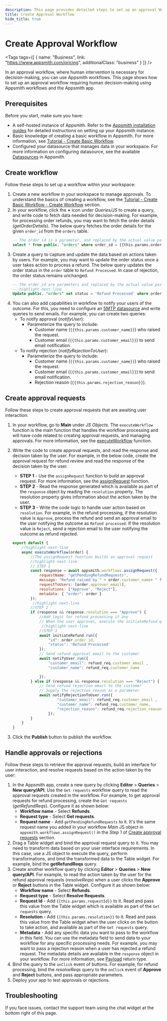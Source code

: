 ```yaml
---
description: This page provides detailed steps to set up an approval Webhook workflow on Appsmith.
title: Create Approval Workflow
hide_title: true
---
```

<!-- vale off -->

<div className="tag-wrapper">
 <h1>Create Approval Workflow</h1>

<Tags
tags={[
{ name: "Business", link: "https://www.appsmith.com/pricing", additionalClass: "business" }
]}
/>

</div>

<!-- vale on -->

In an approval workflow, where human intervention is necessary for decision-making, you can use Appsmith workflows. This page shows how to set up an approval workflow requiring human decision-making using Appsmith workflows and the Appsmith app.

<ZoomImage
  src="/img/appsmith-workflow-overview.png" 
  alt="Human-in-the-Loop Approval Workflow"
  caption="Human Intervention in an Approval Workflow"
/> 


## Prerequisites

Before you start, make sure you have:

* A self-hosted instance of Appsmith. Refer to the [Appsmith installation guides](/getting-started/setup/installation-guides) for detailed instructions on setting up your Appsmith instance.
* Basic knowledge of creating a basic workflow in Appsmith. For more information, see [Tutorial - Create Basic Workflow](/workflows/tutorials/create-workflow).
* Configured your datasource that manages data in your workspace. For more information on configuring datasource, see the available [Datasources](/connect-data/reference) in Appsmith.

## Create workflow

Follow these steps to set up a workflow within your workspace: 

1. Create a new workflow in your workspace to manage approvals. To understand the basics of creating a workflow, see the [Tutorial - Create Basic Workflow - Create Workflow](/workflows/tutorials/create-workflow#create-workflow) section.
2. In your workflow, click the **+** icon under _Queries/JS_ to create a query, and write code to fetch data needed for decision-making. For example, for processing order refunds, you may want to fetch the order details (_getOrderDetails_). The below query fetches the order details for the given `order_id` from the `orders` table.
    ```sql
    -- The order_id is a parameter, and replaced by the actual value passed by the application
    select * from public. "orders" where order_id = {{this.params.order_id}};
    ``` 
3. Create a query to capture and update the data based on actions taken by users. For example, you may want to update the order status once a user takes action to process a refund. The below query updates the order status in the `order` table to `Refund Processed`. In case of rejection, the order status remains unchanged.
    ```sql
    -- The order_id are parameters and replaced by the actual value passed by the application
    -- highlight-next-line
    Update public. "orders" set status = 'Refund Processed' where order_id = {{this.params.order_id}};
    ```
4. You can also add capabilities in workflow to notify your users of the outcome. For this, you need to configure an [SMTP datasource](/connect-data/reference/using-smtp) and write queries to send emails. For example, you can create two queries:
    *  To notify approval (_notifyUser_):
        * Parameterize the query to include:
            * Customer name (`{{this.params.customer_name}}`) who raised the request.
            * Customer email (`{{this.params.customer_email}}`) to send email notification. 
    * To notify rejection (_notifyRejectionToUser_):
        * Parameterize the query to include:
            * Customer name (`{{this.params.customer_name}}`) who raised the request.
            * Customer email (`{{this.params.customer_email}}`) to send email notification.
            * Rejection reason (`{{this.params.rejection_reason}}`).

## Create approval requests

Follow these steps to create approval requests that are awaiting user interaction: 

1. In your workflow, go to **Main** under _JS Objects_. The `executeWorkflow` function is the main function that handles the workflow processing and will have code related to creating approval requests, and managing approvals. For more information, see the [executeWorkflow](/workflows/reference/workflow-functions#executeworkflow) function. 
2. Write the code to create approval requests, and read the response and decision taken by the user. For example, in the below code, create the approval request for refund review and read the response of the decision taken by the user.
    * **STEP 1** - Use the `assignRequest` function to build an approval request. For more information, see the [assignRequest](/workflows/reference/workflow-functions#assign-request) function. 
    * **STEP 2** - Read the response generated which is available as part of the `response` object by reading the `resolution` property. The resolution property gives information about the action taken by the user.
    * **STEP 3** - Write the code logic to handle user action based on `resolution`. For example, in the refund processing, if the resolution value is `Approve`, process the refund and send an approval email to the user notifying the outcome as `Refund processed`. If the resolution value is `Reject`, send a rejection email to the user notifying the outcome as refund rejected.

    ```javascript
    export default {
        //highlight-next-line
        async executeWorkflow(order) {
            //The assignRequest function builds an approval request
            //highlight-next-line
            // STEP 1
            const response = await appsmith.workflows.assignRequest({
                requestName: "getPendingRefundRequests", 
                message: "Refund raised by " + order.customer_name+ " for amount " + order.amount, 
                requestToUsers: [order.approver_email], 
                resolutions: ["Approve", "Reject"],
                metadata: { "order": order } 
            });
             //highlight-next-line
            //STEP 2
            if (response && response.resolution === "Approve") {
                //Add logic for refund processing if any
                // When the user approves, execute the initiateRefund query 
                 //highlight-next-line
                //STEP 3
                await initiateRefund.run({
                    "id": order.order_id,
                    "status": 'Refund Processed'
                });
                // Send refund approval email to the customer 
                await notifyUser.run({
                    "customer_email": refund_req.customer_email ,
                    "customer_name": refund_req.customer_name

                });
            } else if (response && response.resolution === "Reject") {
                // Send refund rejection email to the customer 
                // Supply the rejection reason as a parameter
                await notifyRejectionToUser.run({
                        "customer_email": refund_req.customer_email ,
                        "customer_name": refund_req.customer_name,
                        "rejection_reason": refund_req.rejection_reason
                    });
            }
        }
    }          
    ```
    
3. Click the **Publish** button to publish the workflow.

## Handle approvals or rejections

Follow these steps to retrieve the approval requests, build an interface for user interaction, and resolve requests based on the action taken by the user:

1. In the Appsmith app, create a new query by clicking **Editor** > **Queries** > **New query/API**. Use the `Get requests` workflow query to read the approval requests created in the workflow. For example, to get approval requests for refund processing, create the `Get requests` (_getRefundReqs_). Configure it as shown below:
    * **Workflow name** - Select **Refunds**.
    * **Request type** - Select **Get requests**.
    * **Request name** - Add `getPendingRefundRequests` to it. It's the same request name you added in your workflow _Main_ JS object in `appsmith.workflows.assignRequest()` in the _Step 1_ of [Create approval requests](#create-approval-requests) section.
2. Drag a Table widget and bind the approval request query to it. You may need to transform data based on your user interface requirements. In this case, use a JS object to execute the query, perform transformations, and bind the transformed data to the Table widget. For example, bind the **getRefundReqs** query. 
3. Create another workflow query by clicking **Editor** > **Queries** > **New query/API**. For example, to read the action taken by the user for the refund approval requests (_resolveReqs_) when a user clicks the **Approve** or **Reject** buttons in the Table widget. Configure it as shown below:
    * **Workflow name** - Select **Refunds**.
    * **Request type** - Select **Resolve Requests**.
    * **Request Id** - Add `{{this.params.requestId}}` to it. Read and pass this value from the Table widget which is available as part of the `Get requests` query.
    * **Resolution** - Add `{{this.params.resolution}}` to it. Read and pass this value from the Table widget when the user clicks on the button to take action, and available as part of the `Get requests` query.
    * **Metadata** - Add any specific data you want to pass to the workflow in this field. You can use the metadata field to send data to your workflow for any specific processing needs. For example, you may want to pass a rejection reason when a user has rejected a refund request. The metadata details are available in the `response` object in your workflow. For more information, see [Payload](/workflows/reference/workflow-functions#payload-json) return type.
4. Bind the query to the `onClick` event of buttons. For example, for refund processing, bind the _resolveReqs_ query to the `onClick` event of **Approve** and **Reject** buttons, and pass appropriate parameters. 
5. Deploy your app to test approvals or rejections.

## Troubleshooting

If you face issues, contact the support team using the chat widget at the bottom right of this page.
